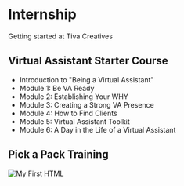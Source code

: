 # Internship
Getting started at Tiva Creatives

## Virtual Assistant Starter Course
- Introduction to "Being a Virtual Assistant"
- Module 1: Be VA Ready
- Module 2: Establishing Your WHY
- Module 3: Creating a Strong VA Presence
- Module 4: How to Find Clients
- Module 5: Virtual Assistant Toolkit
- Module 6: A Day in the Life of a Virtual Assistant

## Pick a Pack Training
![My First HTML](img/html.PNG)
